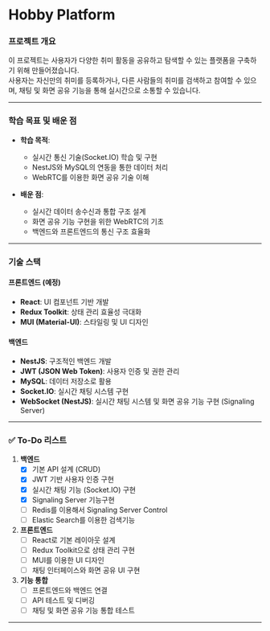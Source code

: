 # Hobby Platform  

### **프로젝트 개요**  
이 프로젝트는 사용자가 다양한 취미 활동을 공유하고 탐색할 수 있는 플랫폼을 구축하기 위해 만들어졌습니다.  
사용자는 자신만의 취미를 등록하거나, 다른 사람들의 취미를 검색하고 참여할 수 있으며, 채팅 및 화면 공유 기능을 통해 실시간으로 소통할 수 있습니다.  

---

### **학습 목표 및 배운 점**  
- **학습 목적**:  
  - 실시간 통신 기술(Socket.IO) 학습 및 구현  
  - NestJS와 MySQL의 연동을 통한 데이터 처리  
  - WebRTC를 이용한 화면 공유 기술 이해  

- **배운 점**:  
  - 실시간 데이터 송수신과 통합 구조 설계  
  - 화면 공유 기능 구현을 위한 WebRTC의 기초  
  - 백엔드와 프론트엔드의 통신 구조 효율화  

---

### **기술 스택**  
#### **프론트엔드 (예정)**  
- **React**: UI 컴포넌트 기반 개발  
- **Redux Toolkit**: 상태 관리 효율성 극대화  
- **MUI (Material-UI)**: 스타일링 및 UI 디자인  

#### **백엔드**  
- **NestJS**: 구조적인 백엔드 개발  
- **JWT (JSON Web Token)**: 사용자 인증 및 권한 관리  
- **MySQL**: 데이터 저장소로 활용  
- **Socket.IO**: 실시간 채팅 시스템 구현
- **WebSocket (NestJS)**: 실시간 채팅 시스템 및 화면 공유 기능 구현 (Signaling Server)  

---

### ✅ **To-Do 리스트**  
1. **백엔드**  
   - [x] 기본 API 설계 (CRUD)  
   - [x] JWT 기반 사용자 인증 구현  
   - [x] 실시간 채팅 기능 (Socket.IO) 구현  
   - [x] Signaling Server 기능구현
   - [ ] Redis를 이용해서 Signaling Server Control
   - [ ] Elastic Search를 이용한 검색기능

2. **프론트엔드**  
   - [ ] React로 기본 레이아웃 설계  
   - [ ] Redux Toolkit으로 상태 관리 구현  
   - [ ] MUI를 이용한 UI 디자인  
   - [ ] 채팅 인터페이스와 화면 공유 UI 구현  

3. **기능 통합**  
   - [ ] 프론트엔드와 백엔드 연결  
   - [ ] API 테스트 및 디버깅  
   - [ ] 채팅 및 화면 공유 기능 통합 테스트  

--- 
